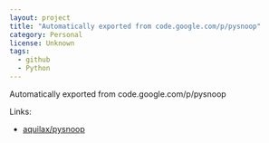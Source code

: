 ```yaml
---
layout: project
title: "Automatically exported from code.google.com/p/pysnoop"
category: Personal
license: Unknown
tags:
  - github
  - Python
---
```


Automatically exported from code.google.com/p/pysnoop

Links:


* [aquilax/pysnoop](https://github.com/aquilax/pysnoop)
